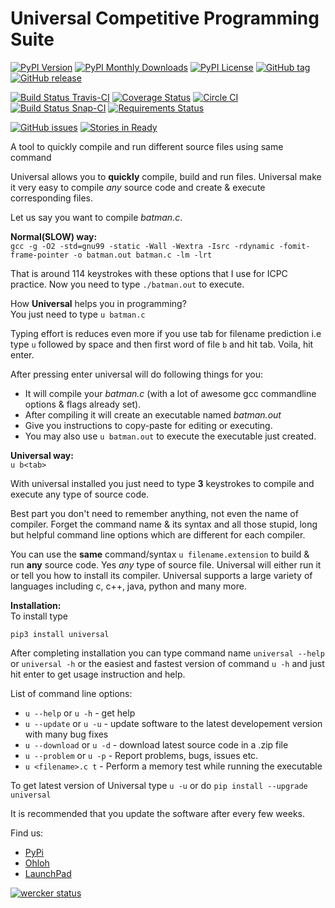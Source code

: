 Universal Competitive Programming Suite
=======================================

[![PyPI Version](https://img.shields.io/pypi/v/Universal.svg)](https://pypi.python.org/pypi/Universal) [![PyPI Monthly Downloads](https://img.shields.io/pypi/dm/Universal.svg)](https://pypi.python.org/pypi/Universal) [![PyPI License](https://img.shields.io/pypi/l/Universal.svg)](https://pypi.python.org/pypi/Universal) [![GitHub tag](https://img.shields.io/github/tag/shubhamchaudhary/universal.svg)](https://github.com/shubhamchaudhary/universal/releases) [![GitHub release](https://img.shields.io/github/release/shubhamchaudhary/universal.svg)](https://github.com/shubhamchaudhary/universal/releases/latest)

[![Build Status Travis-CI](https://travis-ci.org/shubhamchaudhary/universal.svg)](https://travis-ci.org/shubhamchaudhary/universal) [![Coverage Status](https://coveralls.io/repos/shubhamchaudhary/universal/badge.svg?branch=master)](https://coveralls.io/r/shubhamchaudhary/universal?branch=master) [![Circle CI](https://circleci.com/gh/shubhamchaudhary/universal.svg?style=svg)](https://circleci.com/gh/shubhamchaudhary/universal) [![Build Status Snap-CI](https://snap-ci.com/shubhamchaudhary/universal/branch/master/build_image)](https://snap-ci.com/shubhamchaudhary/universal/branch/master) [![Requirements Status](https://requires.io/github/shubhamchaudhary/universal/requirements.svg?branch=master)](https://requires.io/github/shubhamchaudhary/universal/requirements/?branch=master)

[![GitHub issues](https://img.shields.io/github/issues/shubhamchaudhary/universal.svg?style=plastic)](https://github.com/shubhamchaudhary/universal/issues) [![Stories in Ready](https://badge.waffle.io/shubhamchaudhary/universal.png?label=ready&title=Ready)](https://waffle.io/shubhamchaudhary/universal)

A tool to quickly compile and run different source files using same command  
  
Universal allows you to __quickly__ compile, build and run files. Universal make it very easy to compile _any_ source code and create & execute corresponding files.  
  
Let us say you want to compile _batman.c_.  
  
__Normal(SLOW) way:__  
`gcc -g -O2 -std=gnu99 -static -Wall -Wextra -Isrc -rdynamic -fomit-frame-pointer -o batman.out batman.c -lm -lrt`  

That is around 114 keystrokes with these options that I use for ICPC practice. Now you need to type `./batman.out` to execute. 
  
How __Universal__ helps you in programming?  
You just need to type `u batman.c`  

Typing effort is reduces even more if you use tab for filename prediction i.e type `u` followed by space and then first word of file `b` and hit tab. Voila, hit enter.  
  
After pressing enter universal will do following things for you:  

  * It will compile your _batman.c_ (with a lot of awesome gcc commandline options & flags already set).  
  * After compiling it will create an executable named _batman.out_  
  * Give you instructions to copy-paste for editing or executing.
  * You may also use `u batman.out` to execute the executable just created.  
  
__Universal way:__  
`u b<tab>`  

With universal installed you just need to type __3__ keystrokes to compile and execute any type of source code.  
  
Best part you don't need to remember anything, not even the name of compiler. Forget the command name & its syntax and all those stupid, long but helpful command line options which are different for each compiler.  

You can use the __same__ command/syntax `u filename.extension` to build & run __any__ source code. Yes _any_ type of source file. Universal will either run it or tell you how to install its compiler.  Universal supports a large variety of languages including c, c++, java, python and many more.  
  
  
__Installation:__  
To install type

```
pip3 install universal
```
  
After completing installation you can type command name `universal --help` or `universal -h` or the easiest and fastest version of command `u -h` and just hit enter to get usage instruction and help.  
  
  
List of command line options:  

  * `u --help`     or `u -h` - get help  
  * `u --update`   or `u -u` - update software to the latest developement version with many bug fixes
  * `u --download` or `u -d` - download latest source code in a .zip file
  * `u --problem`  or `u -p` - Report problems, bugs, issues etc.
  * `u <filename>.c t`        - Perform a memory test while running the executable
  
To get latest version of Universal type `u -u` or do `pip install --upgrade universal` 

It is recommended that you update the software after every few weeks.  
  
Find us:
  * [PyPi](https://pypi.python.org/pypi/Universal)   
  * [Ohloh](https://www.ohloh.net/p/UniversalCompiler)  
  * [LaunchPad](https://launchpad.net/universalcompiler)  

  
[![wercker status](https://app.wercker.com/status/b72e37a06749fd7aab9512499ed15481/m "wercker status")](https://app.wercker.com/project/bykey/b72e37a06749fd7aab9512499ed15481)


